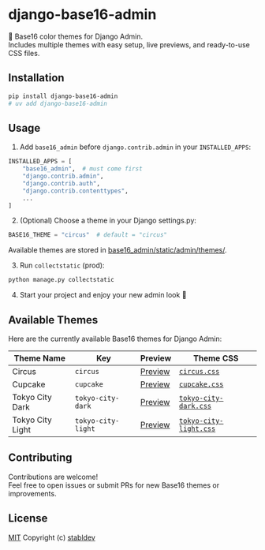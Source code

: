 # django-base16-admin

🎨 Base16 color themes for Django Admin.\
Includes multiple themes with easy setup, live previews, and ready-to-use CSS files.

## Installation

```bash
pip install django-base16-admin
# uv add django-base16-admin
```

## Usage

1. Add `base16_admin` before `django.contrib.admin` in your `INSTALLED_APPS`:

```py
INSTALLED_APPS = [
    "base16_admin",  # must come first
    "django.contrib.admin",
    "django.contrib.auth",
    "django.contrib.contenttypes",
    ...
]
```

2. (Optional) Choose a theme in your Django settings.py:

```py
BASE16_THEME = "circus"  # default = "circus"
```

Available themes are stored in
[base16_admin/static/admin/themes/](/src/base16_admin/static/admin/themes/).

3. Run `collectstatic` (prod):

```bash
python manage.py collectstatic
```

4. Start your project and enjoy your new admin look 🎉

## Available Themes

Here are the currently available Base16 themes for Django Admin:

| Theme Name         | Key                   | Preview                                | Theme CSS |
|-------------------|---------------------|---------------------------------------|-----------|
| Circus             | `circus`             | [Preview](/docs/assets/circus.png)   | [`circus.css`](/src/base16_admin/static/admin/themes/circus.css) |
| Cupcake            | `cupcake`            | [Preview](/docs/assets/cupcake.png)  | [`cupcake.css`](/src/base16_admin/static/admin/themes/cupcake.css) |
| Tokyo City Dark    | `tokyo-city-dark`    | [Preview](/docs/assets/tokyo-city-dark.png) | [`tokyo-city-dark.css`](/src/base16_admin/static/admin/themes/tokyo-city-dark.css) |
| Tokyo City Light   | `tokyo-city-light`   | [Preview](/docs/assets/tokyo-city-light.png) | [`tokyo-city-light.css`](/src/base16_admin/static/admin/themes/tokyo-city-light.css) |

## Contributing

Contributions are welcome!\
Feel free to open issues or submit PRs for new Base16 themes or improvements.

## License

[MIT](LICENSE) Copyright (c) [stabldev](https://github.com/stabldev)
